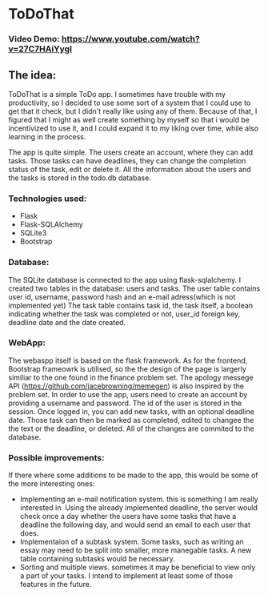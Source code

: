 # ToDoThat
### Video Demo:  https://www.youtube.com/watch?v=27C7HAiYygI

## The idea:
ToDoThat is a simple ToDo app. I sometimes have trouble with my productivity, so I decided to use some sort of a system that I could use to get that it check, but I didn't really like using any of them. Because of that, I figured that I might as well create something by myself so that i would be incentivized to use it, and I could expand it to my liking over time, while also learning in the process.

The app is quite simple. The users create an account, where they can add tasks. Those tasks can have deadlines, they can change the completion status of the task, edit or delete it.
All the information about the users and the tasks is stored in the todo.db database.

### Technologies used:
- Flask
- Flask-SQLAlchemy
- SQLite3
- Bootstrap

### Database:
The SQLite database is connected to the app using flask-sqlalchemy. I created two tables in the database: users and tasks.
The user table contains user id, username, password hash and an e-mail adress(which is not implemented yet)
The task table contains task id, the task itself, a boolean indicating whether the task was completed or not, user_id foreign key, deadline date and the date created.

### WebApp:
The webaspp itself is based on the flask framework. As for the frontend, Bootstrap frameowrk is utilised, so the the design of the page is largerly similiar to the one found in the finance problem set. The apology messege API (https://github.com/jacebrowning/memegen) is also inspired by the problem set. In order to use the app, users need to create an account by providing a username and password. The id of the user is stored in the session. Once logged in, you can add new tasks, with an optional deadline date. Those task can then be marked as completed, edited to changee the the text or the deadline, or deleted. All of the changes are commited to the database.

### Possible improvements:
If there where some additions to be made to the app, this would be some of the more interesting ones:
- Implementing an e-mail notification system. this is something I am really interested in. Using the already implemented deadline, the server would check once a day whether the users have some tasks that have a deadline the following day, and would send an email to each user that does.
- Implementaion of a subtask system. Some tasks, such as writing an essay may need to be split into smaller, more manegable tasks. A new table containing subtasks would be necessary.
- Sorting and multiple views. sometimes it may be beneficial to view only a part of your tasks.
I intend to implement at least some of those features in the future.